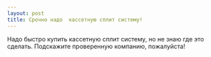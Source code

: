 ```yaml
---
layout: post 
title: Срочно надо  кассетную сплит систему! 
--- 
```

Надо быстро купить  кассетную сплит систему, но не знаю где это сделать. Подскажите проверенную компанию, пожалуйста!